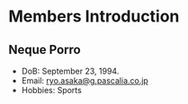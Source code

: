 # Members Introduction

## Neque Porro
- DoB: September 23, 1994.
- Email: ryo.asaka@g.pascalia.co.jp
- Hobbies: Sports
